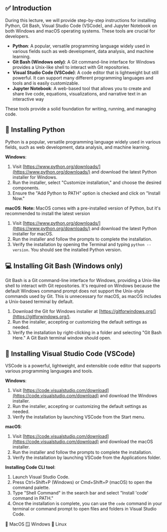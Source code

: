 ## ✅ Introduction

During this lecture, we will provide step-by-step instructions for installing Python, Git Bash, Visual Studio Code (VSCode), and Jupyter Notebook on both Windows and macOS operating systems. These tools are crucial for developers.

- **Python**: A popular, versatile programming language widely used in various fields such as web development, data analysis, and machine learning.
- **Git Bash (Windows only)**: A Git command-line interface for Windows provides a Unix-like shell to interact with Git repositories.
- **Visual Studio Code (VSCode)**: A code editor that is lightweight but still powerful. It can support many different programming languages and tools and is easily customizable.
- **Jupyter Notebook**: A web-based tool that allows you to create and share live code, equations, visualizations, and narrative text in an interactive way

These tools provide a solid foundation for writing, running, and managing code.

## 💾 Installing Python

Python is a popular, versatile programming language widely used in various fields, such as web development, data analysis, and machine learning.

**Windows**:
  1. Visit [https://www.python.org/downloads/](https://www.python.org/downloads/) and download the latest Python installer for Windows.
  2. Run the installer, select "Customize installation," and choose the desired components.
  3. Ensure the "Add Python to PATH" option is checked and click on "Install Now."

**macOS**:
 **Note:** MacOS comes with a pre-installed version of Python, but it's recommended to install the latest version
 1. Visit [https://www.python.org/downloads/](https://www.python.org/downloads/) and download the latest Python installer for macOS.
 2. Run the installer and follow the prompts to complete the installation.
 3. Verify the installation by opening the Terminal and typing `python --version`. You should see the installed Python version.

## 💻 Installing Git Bash (Windows only)

Git Bash is a Git command-line interface for Windows, providing a Unix-like shell to interact with Git repositories. It's required on Windows because the default Windows command prompt does not support the Unix-style commands used by Git. This is unnecessary for macOS, as macOS includes a Unix-based terminal by default.

1. Download the Git for Windows installer at [https://gitforwindows.org/](https://gitforwindows.org/).
2. Run the installer, accepting or customizing the default settings as needed.
3. Verify the installation by right-clicking in a folder and selecting "Git Bash Here." A Git Bash terminal window should open.


## 🔵 Installing Visual Studio Code (VSCode)

   VSCode is a powerful, lightweight, and extensible code editor that supports various programming languages and tools.

**Windows**:
  1. Visit [https://code.visualstudio.com/download](https://code.visualstudio.com/download) and download the Windows installer.
  2. Run the installer, accepting or customizing the default settings as needed.
  3. Verify the installation by launching VSCode from the Start menu.

**macOS**:
   1. Visit [https://code.visualstudio.com/download](https://code.visualstudio.com/download) and download the macOS installer.
   2. Run the installer and follow the prompts to complete the installation.
   3. Verify the installation by launching VSCode from the Applications folder.


**Installing Code CLI tool**:
  1. Launch Visual Studio Code.
  2. Press Ctrl+Shift+P (Windows) or Cmd+Shift+P (macOS) to open the command palette.
  3. Type "Shell Command" in the search bar and select "Install 'code' command in PATH."
  4. Once the installation is complete, you can use the `code` command in your terminal or command prompt to open files and folders in Visual Studio Code.


🍎 MacOS
🪟 Windows
🐧 Linux